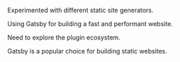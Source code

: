 Experimented with different static site generators.

Using Gatsby for building a fast and performant website.

Need to explore the plugin ecosystem.

Gatsby is a popular choice for building static websites.